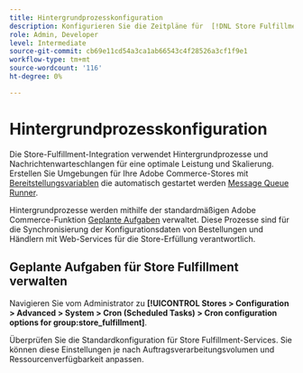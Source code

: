 ```yaml
---
title: Hintergrundprozesskonfiguration
description: Konfigurieren Sie die Zeitpläne für  [!DNL Store Fulfillment]  Prozesse im Hintergrund, die zum Synchronisieren von Daten mit den Fulfillment-Services verwendet werden.
role: Admin, Developer
level: Intermediate
source-git-commit: cb69e11cd54a3ca1ab66543c4f28526a3cf1f9e1
workflow-type: tm+mt
source-wordcount: '116'
ht-degree: 0%

---
```



# Hintergrundprozesskonfiguration

Die Store-Fulfillment-Integration verwendet Hintergrundprozesse und Nachrichtenwarteschlangen für eine optimale Leistung und Skalierung. Erstellen Sie Umgebungen für Ihre Adobe Commerce-Stores mit [Bereitstellungsvariablen](https://experienceleague.adobe.com/en/docs/commerce-cloud-service/user-guide/configure/env/stage/variables-deploy#cron_consumers_runner) die automatisch gestartet werden [Message Queue Runner](https://experienceleague.adobe.com/en/docs/commerce-operations/configuration-guide/message-queues/message-queue-framework).

Hintergrundprozesse werden mithilfe der standardmäßigen Adobe Commerce-Funktion [Geplante Aufgaben](https://experienceleague.adobe.com/en/docs/commerce-admin/systems/tools/cron) verwaltet. Diese Prozesse sind für die Synchronisierung der Konfigurationsdaten von Bestellungen und Händlern mit Web-Services für die Store-Erfüllung verantwortlich.

## Geplante Aufgaben für Store Fulfillment verwalten

Navigieren Sie vom Administrator zu **[!UICONTROL Stores > Configuration > Advanced > System > Cron (Scheduled Tasks) > Cron configuration options for group:store_fulfillment]**.

Überprüfen Sie die Standardkonfiguration für Store Fulfillment-Services. Sie können diese Einstellungen je nach Auftragsverarbeitungsvolumen und Ressourcenverfügbarkeit anpassen.
